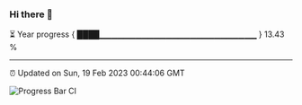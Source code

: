 ### Hi there 👋

⏳ Year progress { ████▁▁▁▁▁▁▁▁▁▁▁▁▁▁▁▁▁▁▁▁▁▁▁▁▁▁ } 13.43 %

---

⏰ Updated on Sun, 19 Feb 2023 00:44:06 GMT

![Progress Bar CI](https://github.com/Shyam-Makwana/GitHub-Actions-Demo/workflows/Progress%20Bar%20CI/badge.svg)
